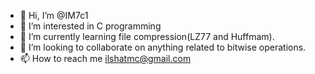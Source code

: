 - 👋 Hi, I’m @IM7c1
- 👀 I’m interested in C programming
- 🌱 I’m currently learning file compression(LZ77 and Huffmam).
- 💞️ I’m looking to collaborate on anything related to bitwise operations.
- 📫 How to reach me ilshatmc@gmail.com 

<!---
IM7c1/IM7c1 is a ✨ special ✨ repository because its `README.md` (this file) appears on your GitHub profile.
You can click the Preview link to take a look at your changes.
--->
